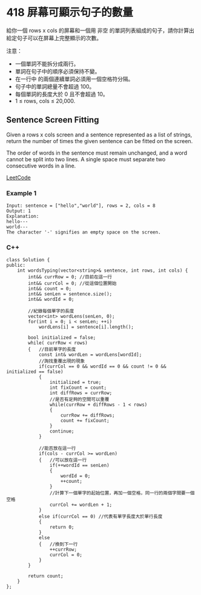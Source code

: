 # 418 屏幕可顯示句子的數量

給你一個 rows x cols 的屏幕和一個用 非空 的單詞列表組成的句子，請你計算出給定句子可以在屏幕上完整顯示的次數。

注意：

* 一個單詞不能拆分成兩行。
* 單詞在句子中的順序必須保持不變。
* 在一行中 的兩個連續單詞必須用一個空格符分隔。
* 句子中的單詞總量不會超過 100。
* 每個單詞的長度大於 0 且不會超過 10。
* 1 ≤ rows, cols ≤ 20,000.


## Sentence Screen Fitting

Given a rows x cols screen and a sentence represented as a list of strings, return the number of times the given sentence can be fitted on the screen.

The order of words in the sentence must remain unchanged, and a word cannot be split into two lines. A single space must separate two consecutive words in a line.


[LeetCode](https://leetcode-cn.com/problems/sentence-screen-fitting/)

### Example 1

```
Input: sentence = ["hello","world"], rows = 2, cols = 8
Output: 1
Explanation:
hello---
world---
The character '-' signifies an empty space on the screen.

```


### C++ 

```
class Solution {
public:
    int wordsTyping(vector<string>& sentence, int rows, int cols) {
        int&& currRow = 0; //目前在這一行
        int&& currCol = 0; //從這個位置開始
        int&& count = 0;
        int&& senLen = sentence.size();
        int&& wordId = 0;

        //紀錄每個單字的長度
        vector<int> wordLens(senLen, 0);
        for(int i = 0; i < senLen; ++i)
            wordLens[i] = sentence[i].length();

        bool initialized = false;
        while( currRow < rows)
        {   //目前單字的長度
            const int& wordLen = wordLens[wordId];
            //詢找重覆出現的現象            
            if(currCol == 0 && wordId == 0 && count != 0 && initialized == false)
            {
                initialized = true;
                int fixCount = count;
                int diffRows = currRow;
                //是否有足夠的空間可以重覆
                while(currRow + diffRows - 1 < rows)
                {
                    currRow += diffRows;
                    count += fixCount;
                }
                continue;
            }

            //能否放在這一行
            if(cols - currCol >= wordLen)
            {   //可以放在這一行
                if(++wordId == senLen)
                {
                    wordId = 0;
                    ++count;
                }
                //計算下一個單字的起始位置，再加一個空格，同一行的兩個字間要一個空格
                currCol += wordLen + 1;            
            }
            else if(currCol == 0) //代表有單字長度大於單行長度
            {
                return 0;
            }
            else 
            {   //換到下一行
                ++currRow;
                currCol = 0;
            }
        }

        return count;
    }
};
```
